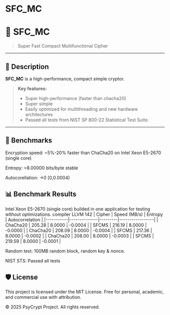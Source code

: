 # SFC_MC


# 🚀 SFC_MC

> Super Fast Compact Multifunctional Cipher

---

## 📖 Description

**SFC_MC** is a high-performance, compact simple cryptor.  

> **Key features:**
> - Super high-performance (faster than chacha20)
> - Super simple
> - Easily optimized for multithreading and new hardware architectures
> - Passed all tests from NIST SP 800-22 Statistical Test Suite.

---

## 🧪 Benchmarks
Encryption speed: ~5%-20% faster than ChaCha20 on Intel Xeon E5-2670 (single core)

Entropy: =8.00000 bits/byte stable

Autocorellation: ->0  [0,0.0004)

## 📊 Benchmark Results
Intel Xeon E5-2670 (single core)
builded in one application for testing without optimizations. compiler LLVM 142
| Cipher    | Speed (MB/s) | Entropy | Autocorrelation |
|-----------|--------------|---------|-----------------|
| ChaCha20  | 205.28       | 8.0000  | -0.0004          |
| SFCMS     | 216.19       | 8.0000  | -0.0000          |
| ChaCha20  | 208.09       | 8.0000  | -0.0004          |
| SFCMS     | 217.36       | 8.0000  | -0.0002          |
| ChaCha20  | 208.00       | 8.0000  | -0.0003          |
| SFCMS     | 219.59       | 8.0000  | -0.0001          |

Random test: 100MB random block, random key & nonce.




NIST STS: Passed all tests


## 🛡 License
This project is licensed under the MIT License.
Free for personal, academic, and commercial use with attribution.

© 2025 PsyCrypt Project. All rights reserved.




